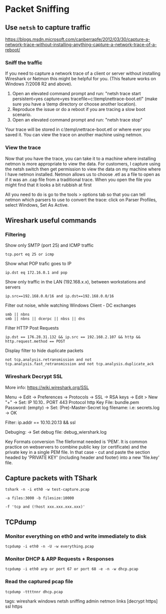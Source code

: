 # Packet Sniffing

## Use `netsh` to capture traffic

https://blogs.msdn.microsoft.com/canberrapfe/2012/03/30/capture-a-network-trace-without-installing-anything-capture-a-network-trace-of-a-reboot/

### Sniff the traffic

If you need to capture a network trace of a client or server without installing Wireshark or Netmon this might be helpful for you. (This feature works on Windows 7/2008 R2 and above).

1. Open an elevated command prompt and run: "netsh trace start persistent=yes capture=yes tracefile=c:\temp\nettrace-boot.etl" (make sure you have a \temp directory or choose another location).
2. Reproduce the issue or do a reboot if you are tracing a slow boot scenario.
3. Open an elevated command prompt and run: "netsh trace stop"

Your trace will be stored in c:\temp\nettrace-boot.etl or where ever you saved it. You can view the trace on another machine using netmon.

### View the trace

Now that you have the trace, you can take it to a machine where installing netmon is more appropriate to view the data. For customers, I capture using the netsh switch then get permission to view the data on my machine where I have netmon installed. Netmon allows us to choose .etl as a file to open as if it was an .cap file from a traditional trace. When you open the file you might find that it looks a bit rubbish at first

All you need to do is go to the tools > options tab so that you can tell netmon which parsers to use to convert the trace: click on Parser Profiles, select Windows, Set As Active.


## Wireshark useful commands

### Filtering

Show only SMTP (port 25) and ICMP traffic
```
tcp.port eq 25 or icmp
```

Show what POP trafic goes to IP
```
ip.dst eq 172.16.0.1 and pop
```

Show only traffic in the LAN (192.168.x.x), between workstations and servers
```
ip.src==192.168.0.0/16 and ip.dst==192.168.0.0/16
```

Filter out noise, while watching Windows Client - DC exchanges
```
smb || nbns
smb || nbns || dcerpc || nbss || dns
```

Filter HTTP Post Requests
```
ip.dst == 176.28.31.132 && ip.src == 192.168.2.107 && http && http.request.method == POST
```

Display filter to hide duplicate packets
```
not tcp.analysis.retransmission and not tcp.analysis.fast_retransmission and not tcp.analysis.duplicate_ack
```

### Wireshark Decrypt SSL

More info: https://wiki.wireshark.org/SSL

Menu -> Edit -> Preferences ->  Protocols -> SSL -> RSA keys -> Edit > New "+" -> Set:
IP 10.10..
PORT 443
Protocol http
Key File: bundle.pem
Password: (empty)
-> Set: (Pre)-Master-Secret log filename: i.e: secrets.log
-> OK

Filter:
ip.addr == 10.10.20.13 && ssl

Debuging:
-> Set debug file: debug_wiershark.log

Key Formats conversion
The fileformat needed is 'PEM'. It is common practice on webservers to combine public key (or certificate) and the private key in a single PEM file. In that case - cut and paste the section headed by 'PRIVATE KEY' (including header and footer) into a new 'file.key' file.

##  Capture packets with TShark

```cheat tshark Capture packets
tshark -n -i eth0 -w test-capture.pcap
```

```cheat tshark Stop capture when there are 3000 files with 10000kb size
-a files:3000 -b filesize:10000
```

```cheat tshark Capture only tcp and not host xx
-f 'tcp and (!host xxx.xxx.xxx.xxx)'
```

## TCPdump

### Monitor everything on eth0 and write immediately to disk

```cheat tcpdump Capture everything, write to disk immediately
tcpdump -i eth0 -n -U -w everything.pcap
```

### Monitor DHCP & ARP Requests + Responses

```cheat tcpdump Capure DHCP and ARP
tcpdump -i eth0 arp or port 67 or port 68 -e -n -w dhcp.pcap
```

### Read the captured pcap file

```cheat tcpdump Read captured pcap file
tcpdump -ttttnnr dhcp.pcap
```

tags: wireshark windows netsh sniffing admin netmon links [decrypt https] ssl https
